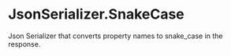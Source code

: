 # JsonSerializer.SnakeCase
Json Serializer that converts property names to snake_case in the response.
